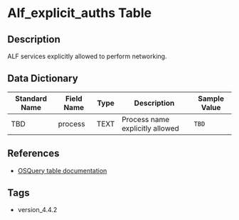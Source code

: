 # Alf_explicit_auths Table

## Description
ALF services explicitly allowed to perform networking.

## Data Dictionary
|Standard Name|Field Name|Type|Description|Sample Value|
|---|---|---|---|---|
|TBD|process|TEXT|Process name explicitly allowed|`TBD`|

## References
* [OSQuery table documentation](https://osquery.io/schema/current#alf_explicit_auths)

## Tags
* version_4.4.2